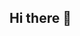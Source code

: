 ## Hi there 👋

<!--
**Erich239/Erich239** is a ✨ _special_ ✨ repository because its `README.md` (this file) appears on your GitHub profile.

Here are some ideas to get you started:

- 🔭 I’m currently working on ... understanding llm's
- 🌱 I’m currently learning ... RUST
- 👯 I’m looking to collaborate on ... Devoloping new modalities for machine learning.
- 🤔 I’m looking for help with ... Coding, Math, development, financing.
- 💬 Ask me about ... Saving humanity
- 📫 How to reach me: ... 
- 😄 Pronouns: ...
- ⚡ Fun fact: ...
-->
